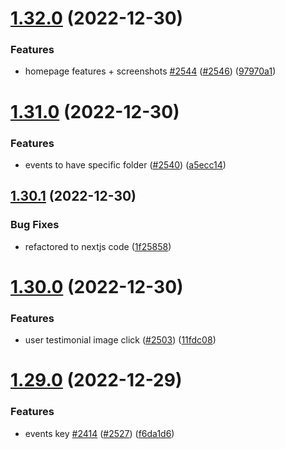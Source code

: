# [1.32.0](https://github.com/EddieHubCommunity/LinkFree/compare/v1.31.0...v1.32.0) (2022-12-30)


### Features

* homepage features + screenshots [#2544](https://github.com/EddieHubCommunity/LinkFree/issues/2544) ([#2546](https://github.com/EddieHubCommunity/LinkFree/issues/2546)) ([97970a1](https://github.com/EddieHubCommunity/LinkFree/commit/97970a11fec79947379ff907e0dbca499db0155b))



# [1.31.0](https://github.com/EddieHubCommunity/LinkFree/compare/v1.30.1...v1.31.0) (2022-12-30)


### Features

* events to have specific folder ([#2540](https://github.com/EddieHubCommunity/LinkFree/issues/2540)) ([a5ecc14](https://github.com/EddieHubCommunity/LinkFree/commit/a5ecc14d8f195ee8423c4cf9f9368999061e1b8e))



## [1.30.1](https://github.com/EddieHubCommunity/LinkFree/compare/v1.30.0...v1.30.1) (2022-12-30)


### Bug Fixes

* refactored to nextjs code ([1f25858](https://github.com/EddieHubCommunity/LinkFree/commit/1f25858a84bd027b27393247391d4eb1df6cacfe))



# [1.30.0](https://github.com/EddieHubCommunity/LinkFree/compare/v1.29.0...v1.30.0) (2022-12-30)


### Features

* user testimonial image click ([#2503](https://github.com/EddieHubCommunity/LinkFree/issues/2503)) ([11fdc08](https://github.com/EddieHubCommunity/LinkFree/commit/11fdc088a866dc473b2eb09bbde0e0b5cc4a0d82))



# [1.29.0](https://github.com/EddieHubCommunity/LinkFree/compare/v1.28.0...v1.29.0) (2022-12-29)


### Features

* events key [#2414](https://github.com/EddieHubCommunity/LinkFree/issues/2414) ([#2527](https://github.com/EddieHubCommunity/LinkFree/issues/2527)) ([f6da1d6](https://github.com/EddieHubCommunity/LinkFree/commit/f6da1d6b58a6f7317e9059843f33dba76d5a4e71))



